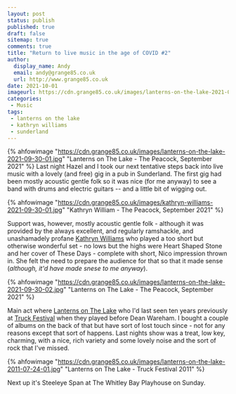 ```yaml
---
layout: post
status: publish
published: true 
draft: false
sitemap: true
comments: true
title: "Return to live music in the age of COVID #2"
author:
  display_name: Andy
  email: andy@grange85.co.uk
  url: http://www.grange85.co.uk
date: 2021-10-01
imageurl: https://cdn.grange85.co.uk/images/lanterns-on-the-lake-2021-09-30-01.jpg
categories:
 - Music
tags:
 - lanterns on the lake
 - kathryn williams
 - sunderland
---
```

{% ahfowimage "https://cdn.grange85.co.uk/images/lanterns-on-the-lake-2021-09-30-01.jpg" "Lanterns on The Lake - The Peacock, September 2021" %}
Last night Hazel and I took our next tentative steps back into live music with a lovely (and free) gig in a pub in Sunderland. The first gig had been mostly acoustic gentle folk so it was nice (for me anyway) to see a band with drums and electric guitars -- and a little bit of wigging out.

{% ahfowimage "https://cdn.grange85.co.uk/images/kathryn-williams-2021-09-30-01.jpg" "Kathryn William - The Peacock, September 2021" %}

Support was, however, mostly acoustic gentle folk - although it was provided by the always excellent, and regularly ramshackle, and unashamadely profane [Kathryn Williams](https://www.kathrynwilliams.co.uk/) who played a too short but otherwise wonderful set - no lows but the highs were Heart Shaped Stone and her cover of These Days - complete with short, Nico impression thrown in. She felt the need to prepare the audience for that so that it made sense (_although, it'd have made snese to me anyway_).

{% ahfowimage "https://cdn.grange85.co.uk/images/lanterns-on-the-lake-2021-09-30-02.jpg" "Lanterns on The Lake - The Peacock, September 2021" %}

Main act where [Lanterns on The Lake](https://www.lanternsonthelake.com/news) who I'd last seen ten years previously at [Truck Festival](https://www.flickr.com/photos/grange85/albums/72157627148400125) when they played before Dean Wareham. I bought a couple of albums on the back of that but have sort of lost touch since - not for any reasons except that sort of happens. Last nights show was a treat, low key, charming, with a nice, rich variety and some lovely noise and the sort of rock that I've missed.

{% ahfowimage "https://cdn.grange85.co.uk/images/lanterns-on-the-lake-2011-07-24-01.jpg" "Lanterns on The Lake - Truck Festival 2011" %}

Next up it's Steeleye Span at The Whitley Bay Playhouse on Sunday.
